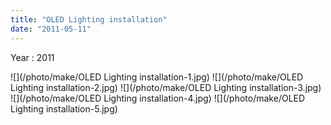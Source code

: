 ```yaml
---
title: "OLED Lighting installation"
date: "2011-05-11"
---
```


Year : 2011

![](/photo/make/OLED Lighting installation-1.jpg)
![](/photo/make/OLED Lighting installation-2.jpg)
![](/photo/make/OLED Lighting installation-3.jpg)
![](/photo/make/OLED Lighting installation-4.jpg)
![](/photo/make/OLED Lighting installation-5.jpg)